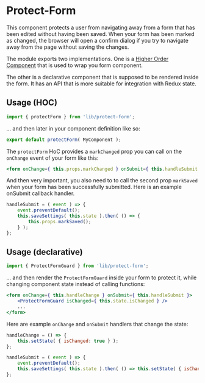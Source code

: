 # Protect-Form

This component protects a user from navigating away from a form that has been edited without having been saved. When your form has been marked as changed, the browser will open a confirm dialog if you try to navigate away from the page without saving the changes.

The module exports two implementations. One is a
[Higher Order Component](https://medium.com/@dan_abramov/mixins-are-dead-long-live-higher-order-components-94a0d2f9e750)
that is used to wrap you form component.

The other is a declarative component that is supposed to be rendered inside the form. It
has an API that is more suitable for integration with Redux state.

## Usage (HOC)

```js
import { protectForm } from 'lib/protect-form';
```

... and then later in your component definition like so:

```js
export default protectForm( MyComponent );
```

The `protectForm` HoC provides a `markChanged` prop you can call on the `onChange` event of your form like this:

```jsx
<form onChange={ this.props.markChanged } onSubmit={ this.handleSubmit }>
```

And then very important, you also need to to call the second prop `markSaved` when your form has been successfully submitted. Here is an example onSubmit callback handler.

```js
handleSubmit = ( event ) => {
	event.preventDefault();
	this.saveSettings( this.state ).then( () => {
		this.props.markSaved();
	} );
};
```

## Usage (declarative)

```js
import { ProtectFormGuard } from 'lib/protect-form';
```

... and then render the `ProtectFormGuard` inside your form to protect it, while changing
component state instead of calling functions:

```jsx
<form onChange={ this.handleChange } onSubmit={ this.handleSubmit }>
	<ProtectFormGuard isChanged={ this.state.isChanged } />
	...
</form>
```

Here are example `onChange` and `onSubmit` handlers that change the state:

```js
handleChange = () => {
	this.setState( { isChanged: true } );
};

handleSubmit = ( event ) => {
	event.preventDefault();
	this.saveSettings( this.state ).then( () => this.setState( { isChanged: false } ) );
};
```
